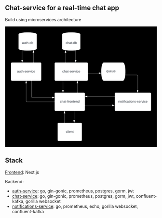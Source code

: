 ## Chat-service for a real-time chat app

Build using microservices architecture

![Real-Time Chat System Design](/chat.png "Real-Time Chat System Design")

## Stack

[Frontend](https://github.com/srjchsv/chat-frontend): Next js

Backend:

- [auth-service](https://github.com/srjchsv/auth-service): go, gin-gonic, prometheus, postgres, gorm, jwt
- [chat-service](https://github.com/srjchsv/chat-service): go, gin-gonic, prometheus, postgres, gorm, jwt, confluent-kafka, gorilla websocket
- [notifications-service](https://github.com/srjchsv/notifications-service): go, prometheus, echo, gorilla websocket, confluent-kafka
